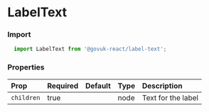 LabelText
=========

### Import
```js
  import LabelText from '@govuk-react/label-text';
```
<!-- STORY -->



### Properties
Prop | Required | Default | Type | Description
:--- | :------- | :------ | :--- | :----------
 `children` | true |  | node | Text for the label



